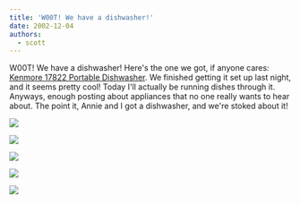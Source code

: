 ```yaml
---
title: 'W00T! We have a dishwasher!'
date: 2002-12-04
authors:
  - scott
---
```


W00T! We have a dishwasher! Here's the one we got, if anyone cares: [Kenmore 17822 Portable Dishwasher](http://www.sears.com/sr/product/summary/productsummary.jsp?BV_SessionID=@@@@1907768125.1039109325@@@@&BV_EngineID=ccjgadcglmlgfedcehgcemgdffmdflg.0&vertical=SEARS&pid=02217822000&sid=I0008300030000100085). We finished getting it set up last night, and it seems pretty cool! Today I'll actually be running dishes through it. Anyways, enough posting about appliances that no one really wants to hear about. The point it, Annie and I got a dishwasher, and we're stoked about it!

[![](/images/Portland-CouchSt/dishwasher-inbox.jpg)](/images/Portland-CouchSt/dishwasher-inbox.jpg)

[![](/images/Portland-CouchSt/dishwasher-cuttingbox.jpg)](/images/Portland-CouchSt/dishwasher-cuttingbox.jpg)

[![](/images/Portland-CouchSt/dishwasher-openingbox.jpg)](/images/Portland-CouchSt/dishwasher-openingbox.jpg)

[![](/images/Portland-CouchSt/dishwasher-ready.jpg)](/images/Portland-CouchSt/dishwasher-ready.jpg)

[![](/images/Portland-CouchSt/dishwasher-inplace.jpg)](/images/Portland-CouchSt/dishwasher-inplace.jpg)
